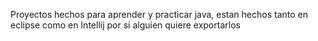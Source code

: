 Proyectos hechos para aprender y practicar java, estan hechos tanto en eclipse como en Intellij por si alguien quiere exportarlos
